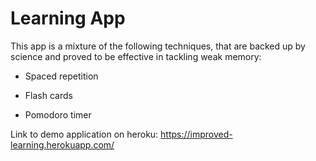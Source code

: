 # Learning App

This app is a mixture of the following techniques, that are backed up by science and proved to be effective in tackling weak memory: 

* Spaced repetition

* Flash cards

* Pomodoro timer

Link to demo application on heroku: https://improved-learning.herokuapp.com/ 
